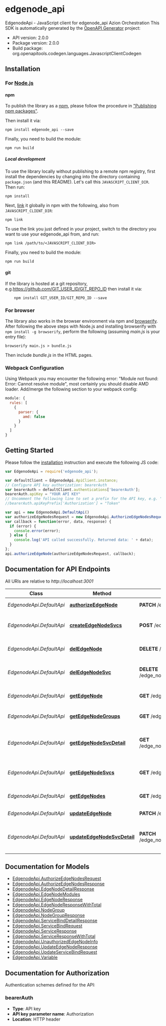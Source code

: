 # edgenode_api

EdgenodeApi - JavaScript client for edgenode_api
Azion Orchestration
This SDK is automatically generated by the [OpenAPI Generator](https://openapi-generator.tech) project:

- API version: 2.0.0
- Package version: 2.0.0
- Build package: org.openapitools.codegen.languages.JavascriptClientCodegen

## Installation

### For [Node.js](https://nodejs.org/)

#### npm

To publish the library as a [npm](https://www.npmjs.com/), please follow the procedure in ["Publishing npm packages"](https://docs.npmjs.com/getting-started/publishing-npm-packages).

Then install it via:

```shell
npm install edgenode_api --save
```

Finally, you need to build the module:

```shell
npm run build
```

##### Local development

To use the library locally without publishing to a remote npm registry, first install the dependencies by changing into the directory containing `package.json` (and this README). Let's call this `JAVASCRIPT_CLIENT_DIR`. Then run:

```shell
npm install
```

Next, [link](https://docs.npmjs.com/cli/link) it globally in npm with the following, also from `JAVASCRIPT_CLIENT_DIR`:

```shell
npm link
```

To use the link you just defined in your project, switch to the directory you want to use your edgenode_api from, and run:

```shell
npm link /path/to/<JAVASCRIPT_CLIENT_DIR>
```

Finally, you need to build the module:

```shell
npm run build
```

#### git

If the library is hosted at a git repository, e.g.https://github.com/GIT_USER_ID/GIT_REPO_ID
then install it via:

```shell
    npm install GIT_USER_ID/GIT_REPO_ID --save
```

### For browser

The library also works in the browser environment via npm and [browserify](http://browserify.org/). After following
the above steps with Node.js and installing browserify with `npm install -g browserify`,
perform the following (assuming *main.js* is your entry file):

```shell
browserify main.js > bundle.js
```

Then include *bundle.js* in the HTML pages.

### Webpack Configuration

Using Webpack you may encounter the following error: "Module not found: Error:
Cannot resolve module", most certainly you should disable AMD loader. Add/merge
the following section to your webpack config:

```javascript
module: {
  rules: [
    {
      parser: {
        amd: false
      }
    }
  ]
}
```

## Getting Started

Please follow the [installation](#installation) instruction and execute the following JS code:

```javascript
var EdgenodeApi = require('edgenode_api');

var defaultClient = EdgenodeApi.ApiClient.instance;
// Configure API key authorization: bearerAuth
var bearerAuth = defaultClient.authentications['bearerAuth'];
bearerAuth.apiKey = "YOUR API KEY"
// Uncomment the following line to set a prefix for the API key, e.g. "Token" (defaults to null)
//bearerAuth.apiKeyPrefix['Authorization'] = "Token"

var api = new EdgenodeApi.DefaultApi()
var authorizeEdgeNodesRequest = new EdgenodeApi.AuthorizeEdgeNodesRequest(); // {AuthorizeEdgeNodesRequest} 
var callback = function(error, data, response) {
  if (error) {
    console.error(error);
  } else {
    console.log('API called successfully. Returned data: ' + data);
  }
};
api.authorizeEdgeNode(authorizeEdgeNodesRequest, callback);

```

## Documentation for API Endpoints

All URIs are relative to *http://localhost:3001*

Class | Method | HTTP request | Description
------------ | ------------- | ------------- | -------------
*EdgenodeApi.DefaultApi* | [**authorizeEdgeNode**](docs/DefaultApi.md#authorizeEdgeNode) | **PATCH** /edge_nodes/authorize | Authorize edge-node
*EdgenodeApi.DefaultApi* | [**createEdgeNodeSvcs**](docs/DefaultApi.md#createEdgeNodeSvcs) | **POST** /edge_nodes/{edgenodeId}/services | Create an edge-node Service association
*EdgenodeApi.DefaultApi* | [**delEdgeNode**](docs/DefaultApi.md#delEdgeNode) | **DELETE** /edge_nodes/{edgenodeId} | Delete edge-node by ID
*EdgenodeApi.DefaultApi* | [**delEdgeNodeSvc**](docs/DefaultApi.md#delEdgeNodeSvc) | **DELETE** /edge_nodes/{edgenodeId}/services/{bindId} | Delete an edge-node Service association
*EdgenodeApi.DefaultApi* | [**getEdgeNode**](docs/DefaultApi.md#getEdgeNode) | **GET** /edge_nodes/{edgenodeId} | Return edge-node by ID
*EdgenodeApi.DefaultApi* | [**getEdgeNodeGroups**](docs/DefaultApi.md#getEdgeNodeGroups) | **GET** /edge_nodes/groups | Return edge-node groups
*EdgenodeApi.DefaultApi* | [**getEdgeNodeSvcDetail**](docs/DefaultApi.md#getEdgeNodeSvcDetail) | **GET** /edge_nodes/{edgenodeId}/services/{bindId} | Return edge-node Service association by ID
*EdgenodeApi.DefaultApi* | [**getEdgeNodeSvcs**](docs/DefaultApi.md#getEdgeNodeSvcs) | **GET** /edge_nodes/{edgenodeId}/services | Return edge-node Services association
*EdgenodeApi.DefaultApi* | [**getEdgeNodes**](docs/DefaultApi.md#getEdgeNodes) | **GET** /edge_nodes | Return edge-nodes
*EdgenodeApi.DefaultApi* | [**updateEdgeNode**](docs/DefaultApi.md#updateEdgeNode) | **PATCH** /edge_nodes/{edgenodeId} | Update edge-node
*EdgenodeApi.DefaultApi* | [**updateEdgeNodeSvcDetail**](docs/DefaultApi.md#updateEdgeNodeSvcDetail) | **PATCH** /edge_nodes/{edgenodeId}/services/{bindId} | Update edge-node Service association by ID


## Documentation for Models

 - [EdgenodeApi.AuthorizeEdgeNodesRequest](docs/AuthorizeEdgeNodesRequest.md)
 - [EdgenodeApi.AuthorizeEdgeNodesResponse](docs/AuthorizeEdgeNodesResponse.md)
 - [EdgenodeApi.EdgeNodeDetailResponse](docs/EdgeNodeDetailResponse.md)
 - [EdgenodeApi.EdgeNodeModules](docs/EdgeNodeModules.md)
 - [EdgenodeApi.EdgeNodeResponse](docs/EdgeNodeResponse.md)
 - [EdgenodeApi.EdgeNodeResponseWithTotal](docs/EdgeNodeResponseWithTotal.md)
 - [EdgenodeApi.NodeGroup](docs/NodeGroup.md)
 - [EdgenodeApi.NodeGroupResponse](docs/NodeGroupResponse.md)
 - [EdgenodeApi.ServiceBindDetailResponse](docs/ServiceBindDetailResponse.md)
 - [EdgenodeApi.ServiceBindRequest](docs/ServiceBindRequest.md)
 - [EdgenodeApi.ServiceResponse](docs/ServiceResponse.md)
 - [EdgenodeApi.ServiceResponseWithTotal](docs/ServiceResponseWithTotal.md)
 - [EdgenodeApi.UnauthorizedEdgeNodeInfo](docs/UnauthorizedEdgeNodeInfo.md)
 - [EdgenodeApi.UpdateEdgeNodeResponse](docs/UpdateEdgeNodeResponse.md)
 - [EdgenodeApi.UpdateServiceBindRequest](docs/UpdateServiceBindRequest.md)
 - [EdgenodeApi.Variable](docs/Variable.md)


## Documentation for Authorization


Authentication schemes defined for the API:
### bearerAuth


- **Type**: API key
- **API key parameter name**: Authorization
- **Location**: HTTP header

